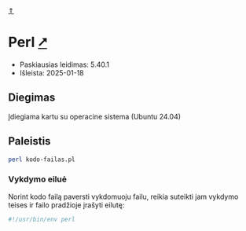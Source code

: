 [&uArr;](./readme.md)

# Perl [&#x2B67;](https://www.perl.org/)

* Paskiausias leidimas: 5.40.1
* Išleista: 2025-01-18

## Diegimas

Įdiegiama kartu su operacine sistema (Ubuntu 24.04)

## Paleistis

```bash
perl kodo-failas.pl
```

### Vykdymo eiluė

Norint kodo failą paversti vykdomuoju failu, reikia suteikti jam vykdymo teises ir failo pradžioje įrašyti eilutę:

```bash
#!/usr/bin/env perl
```
